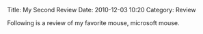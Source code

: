 Title: My Second Review
Date: 2010-12-03 10:20
Category: Review

Following is a review of my favorite mouse, microsoft mouse.
